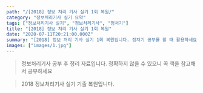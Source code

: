 ```yaml
---
path: "/[2018] 정보 처리 기사 실기 1회 복원/"
category: "정보처리기사 실기 요약"
tags: ["정보처리기사 실기", "정보처리기사", "정처기"]
title: "[2018] 정보 처리 기사 실기 1회 복원"
date: "2020-07-11T20:21:00.000Z"
summary: "[2018] 정보 처리 기사 실기 1회 복원입니다. 정처기 공부를 할 때 활용하세요."
images: ["images/1.jpg"]
---
```


> 정보처리기사 공부 후 정리 자료입니다. 정확하지 않을 수 있으니 꼭 책을 참고해서 공부하세요

> 2018 정보처리기사 실기 기출 복원입니다. 





